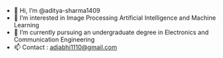 - 👋 Hi, I’m @aditya-sharma1409
- 👀 I’m interested in  Image Processing Artificial Intelligence and Machine Learning
- 🌱 I’m currently pursuing an undergraduate degree in Electronics and Communication Engineering
- 📫 Contact : adiabhi1110@gmail.com

<!---ni 
aditya-sharma1409/aditya-sharma1409 is a ✨ special ✨ repository because its `README.md` (this file) appears on your GitHub profile.
You can click the Preview link to take a look at your changes.
--->
